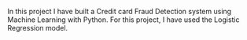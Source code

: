  In this project I have built a Credit card Fraud Detection system using Machine Learning with Python. For this project, I have used the Logistic Regression model.
